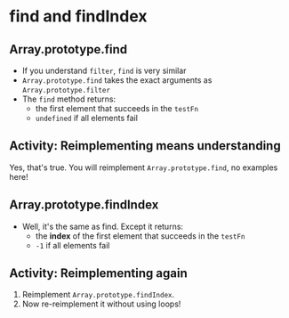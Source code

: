 # find and findIndex

## Array.prototype.find

* If you understand `filter`, `find` is very similar
* `Array.prototype.find` takes the exact arguments as `Array.prototype.filter`
* The `find` method returns:
  * the first element that succeeds in the `testFn`
  * `undefined` if all elements fail

## Activity: Reimplementing means understanding

Yes, that's true. You will reimplement `Array.prototype.find`, no examples here!

## Array.prototype.findIndex

* Well, it's the same as find. Except it returns:
  * the **index** of the first element that succeeds in the `testFn`
  * `-1` if all elements fail

## Activity: Reimplementing again

1. Reimplement `Array.prototype.findIndex`.
2. Now re-reimplement it without using loops!
